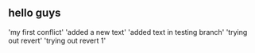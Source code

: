 ## hello guys

'my first conflict'
'added a new text'
'added text in testing branch'
'trying out revert'
'trying out revert 1'
